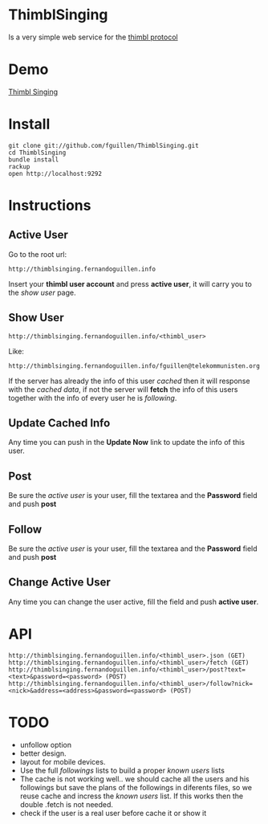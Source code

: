 # ThimblSinging

Is a very simple web service for the [thimbl protocol](http://thimbl.net)

# Demo

[Thimbl Singing](http://thimblsinging.fernandoguillen.info)

# Install

    git clone git://github.com/fguillen/ThimblSinging.git
    cd ThimblSinging
    bundle install
    rackup
    open http://localhost:9292

# Instructions

## Active User
Go to the root url:

    http://thimblsinging.fernandoguillen.info
    
Insert your **thimbl user account** and press **active user**, it will carry you to the *show user* page.

## Show User

    http://thimblsinging.fernandoguillen.info/<thimbl_user>
    
Like:

    http://thimblsinging.fernandoguillen.info/fguillen@telekommunisten.org
    
If the server has already the info of this user *cached* then it will response with the *cached data*, if not the server will **fetch** the info of this users together with the info of every user he is *following*.

## Update Cached Info

Any time you can push in the **Update Now** link to update the info of this user.

## Post

Be sure the *active user* is your user, fill the textarea and the **Password** field and push **post**

## Follow

Be sure the *active user* is your user, fill the textarea and the **Password** field and push **post**

## Change Active User

Any time you can change the user active, fill the field and push **active user**.

# API

    http://thimblsinging.fernandoguillen.info/<thimbl_user>.json (GET)
    http://thimblsinging.fernandoguillen.info/<thimbl_user>/fetch (GET)
    http://thimblsinging.fernandoguillen.info/<thimbl_user>/post?text=<text>&password=<password> (POST)
    http://thimblsinging.fernandoguillen.info/<thimbl_user>/follow?nick=<nick>&address=<address>&password=<password> (POST)
    

# TODO

* unfollow option
* better design.
* layout for mobile devices.
* Use the full *followings* lists to build a proper *known users* lists
* The cache is not working well.. we should cache all the users and his followings but save the plans of the followings in diferents files, so we reuse cache and incress the *known users* list. If this works then the double .fetch is not needed.
* check if the user is a real user before cache it or show it


